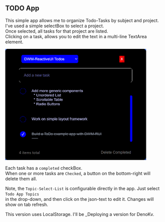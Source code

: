 ## TODO App

This simple app allows me to organize Todo-Tasks by subject and project.    
I've used a simple selectBox to select a project.    
Once selected, all tasks for that project are listed.    
Clicking on a task, allows you to edit the text in a multi-line TextArea element.    

![Alt text](rui-todo.png)

Each task has a `completed` checkBox.    
When one or more tasks are `Checked`, a button on the bottom-right will delete them all.    

Note, the `Topic-Select-List` is configurable directly in the app. Just select `Todo App Topics`        
in the drop-down, and then click on the json-text to edit it. Changes will show on tab refresh.    

This version uses LocalStorage.  I'll be _Deploying a version for DenoKv. 
